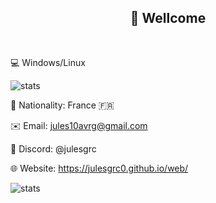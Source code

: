 <h2 align="center">👋 Wellcome </h2>
<br>

💻 Windows/Linux


![stats](https://github-readme-stats.vercel.app/api/top-langs/?username=julesgrc0&layout=compact&hide=html,css,scss&langs_count=18&theme=dark)

🏴 Nationality: France 🇫🇷

✉️ Email: jules10avrg@gmail.com

💬 Discord: @julesgrc

🌐 Website: https://julesgrc0.github.io/web/

![stats](https://github-readme-stats.vercel.app/api?username=julesgrc0&show_icons=true&theme=dark)

